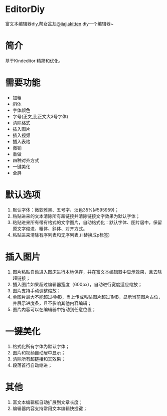 # EditorDiy

富文本编辑器diy,帮女盆友[@jiajiakitten](https://github.com/jiajiakitten) diy一个编辑器~

# 简介

基于Kindeditor 精简和优化。

# 需要功能

 * 加粗
 * 斜体
 * 字体颜色
 * 字号(正文,比正文大3号字体)
 * 清除格式
 * 插入图片
 * 插入视频
 * 插入表格 
 * 撤销
 * 重做
 * 四种对齐方式
 * 一键美化
 * 全屏

# 默认选项

1. 默认字体：微软雅黑、五号字、淡色35%(#595959)；
2. 粘贴进来的文本清除所有超链接并清除链接文字效果为默认字体；
3. 粘贴进来所有带有格式的文字图片，自动格式化：默认字体、图片居中，保留原文字缩进、粗体、斜体、对齐方式。
4. 粘贴进来清除有序列表和无序列表,(li替换成p标签)

# 插入图片

1. 图片粘贴自动进入图床进行本地保存，并在富文本编辑器中显示效果，且去除超链接；
2. 插入图片如果超过编辑器宽度（600px），自动进行宽度适应缩放；
3. 图片支持手动调整缩放；
4. 单图片最大不能超过4MB，当上传或粘贴图片超过1MB，显示当前图片占位，并展示进度条，且不影响其他内容编辑；
5. 图片内容可以在编辑器中拖动到任意位置；

# 一键美化

1. 格式化所有字体为默认字体；
2. 图片和视频自动居中显示；
3. 清除所有超链接和其效果；
4. 段落首行自动缩进；

# 其他

1. 富文本编辑框自动扩展到文章长度；
2. 编辑器内容支持常用文本编辑快捷键；
